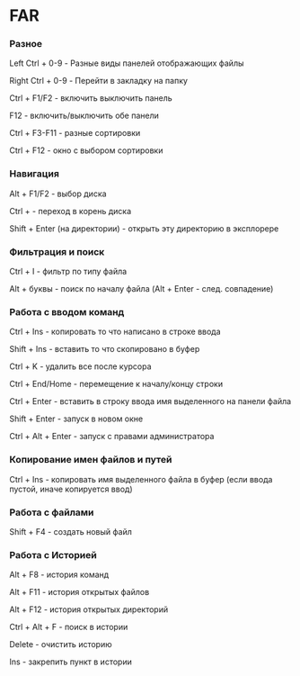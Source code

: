 # FAR

### Разное

Left Ctrl + 0-9 - Разные виды панелей отображающих файлы

Right Ctrl + 0-9 - Перейти в закладку на папку

Ctrl + F1/F2 - включить выключить панель

F12 - включить/выключить обе панели

Ctrl + F3-F11 - разные сортировки

Ctrl + F12 - окно с выбором сортировки

### Навигация

Alt + F1/F2 - выбор диска

Ctrl +  - переход в корень диска

Shift + Enter \(на директории\) - открыть эту директорию в эксплорере

### Фильтрация и поиск

Ctrl + I - фильтр по типу файла

Alt + буквы - поиск по началу файла \(Alt + Enter - след. совпадение\)

### Работа с вводом команд

Ctrl + Ins - копировать то что написано в строке ввода

Shift + Ins - вставить то что скопировано в буфер

Ctrl + K - удалить все после курсора

Ctrl + End/Home - перемещение к началу/концу строки

Ctrl + Enter - вставить в строку ввода имя выделенного на панели файла

Shift + Enter - запуск в новом окне

Ctrl + Alt + Enter - запуск с правами администратора

### Копирование имен файлов и путей

Ctrl + Ins - копировать имя выделенного файла в буфер \(если ввода пустой, иначе копируется ввод\)

### Работа с файлами

Shift + F4 - создать новый файл

### Работа с Историей

Alt + F8 - история команд

Alt + F11 - история открытых файлов

Alt + F12 - история открытых директорий

Ctrl + Alt + F - поиск в истории

Delete - очистить историю

Ins - закрепить пункт в истории



